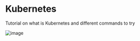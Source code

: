 # Kubernetes
Tutorial on what is Kubernetes and different commands to try


![image](https://github.com/poornimac1/Kubernetes/assets/9400009/9a98ec17-a4c0-46b4-b323-b22c781e3a76)
